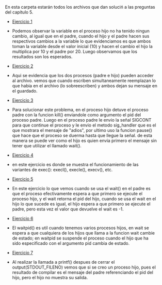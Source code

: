 En esta carpeta estarán todos los archivos que dan soluciń a las preguntas
del capítulo 5.

* [Ejercicio 1](ej1.c) 
* Podemos observar la variable en el proceso hijo no ha tenido ningun cambio, al igual
  que en el padre, cuando el hijo y el padre hacen sus respectivos cambios a la variable
  lo que evidenciamos es que ambos toman la variable desde el valor inicial (10) y hacen el  cambio
  el hijo la multiplica por 10 y el padre por 20. Luego observamos que los resultados son los esperados.



* [Ejercicio 2](ej2.c)
* Aqui se evidencia que los dos procesos (padre e hijo) pueden acceder al archivo.
  vemos que cuando escriben simultaneamente reemplazan lo que habia en el archivo (lo sobreescriben)
  y ambos dejan su mensaje en el guardado. 


* [Ejercicio 3](ej3.c)
* Para solucionar este problema, en el proceso hijo detuve el proceso padre con la funcion kill() enviandole
  como argumento el pid del proceso padre.
  Luego en el proceso padre le envio la señal SIGCONT para que continue el proceso y le envio el metodo
  sig_handler que es el que mostrara el mensaje de "adios", por ultimo uso la funcion pause() que hace
  que el proceso se duerma hasta que llegue la señal.
  de esta manera se puede ver como el hijo es quien envia primero el mensaje sin tener que utilizar
  el llamado wait().


* [Ejercicio 4](ej4.c)
* en este ejercicio es donde se muestra el funcionamiento de las variantes de exec(): execl(), execle(),
  execv(), etc. 



* [Ejercicio 5](ej5.c)
* En este ejercicio lo que vemos cuando se usa el wait() en el padre es que el proceso efectivamente espera
  a que primero se ejecute el proceso hijo, y el wait retorna el pid del hijo, cuando se usa el wait en el hijo
  lo que sucede es igual, el hijo espera a que primero se ejecute el padre, pero esta vez el valor que devuelve
  el wait es -1.


* [Ejercicio 6](ej6.c)
* El waitpid() es util cuando tenemos varios procesos hijos, en wait se espera a que cualquiera de los hijos
  que llama  a la funcion wait cambie de estado; en waitpid se suspende el proceso cuando el hijo que ha sido
  especificado con el argumento pid cambia de estado. 


* [Ejercicio 7](ej7.c)
* Al realizar la llamada a printf() despues de cerrar el output(STDOUT_FILENO) vemos que 
  si se creo un proceso hijo, pues el resultado de compilar es el mensaje del padre referenciando
  el pid del hijo, pero el hijo no muestra su salida.
